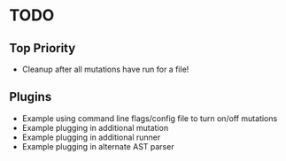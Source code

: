# TODO

## Top Priority
- Cleanup after all mutations have run for a file!

## Plugins
- Example using command line flags/config file to turn on/off mutations
- Example plugging in additional mutation
- Example plugging in additional runner
- Example plugging in alternate AST parser